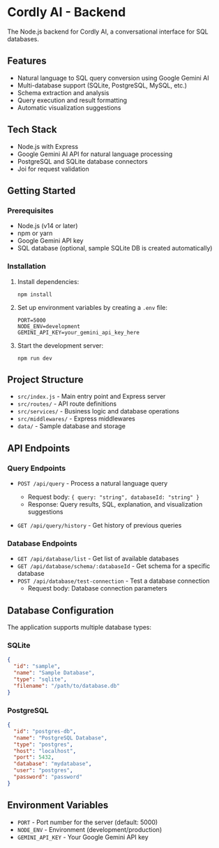 # Cordly AI - Backend

The Node.js backend for Cordly AI, a conversational interface for SQL databases.

## Features

- Natural language to SQL query conversion using Google Gemini AI
- Multi-database support (SQLite, PostgreSQL, MySQL, etc.)
- Schema extraction and analysis
- Query execution and result formatting
- Automatic visualization suggestions

## Tech Stack

- Node.js with Express
- Google Gemini AI API for natural language processing
- PostgreSQL and SQLite database connectors
- Joi for request validation

## Getting Started

### Prerequisites

- Node.js (v14 or later)
- npm or yarn
- Google Gemini API key
- SQL database (optional, sample SQLite DB is created automatically)

### Installation

1. Install dependencies:
   ```
   npm install
   ```

2. Set up environment variables by creating a `.env` file:
   ```
   PORT=5000
   NODE_ENV=development
   GEMINI_API_KEY=your_gemini_api_key_here
   ```

3. Start the development server:
   ```
   npm run dev
   ```

## Project Structure

- `src/index.js` - Main entry point and Express server
- `src/routes/` - API route definitions
- `src/services/` - Business logic and database operations
- `src/middlewares/` - Express middlewares
- `data/` - Sample database and storage

## API Endpoints

### Query Endpoints

- `POST /api/query` - Process a natural language query
  - Request body: `{ query: "string", databaseId: "string" }`
  - Response: Query results, SQL, explanation, and visualization suggestions

- `GET /api/query/history` - Get history of previous queries

### Database Endpoints

- `GET /api/database/list` - Get list of available databases
- `GET /api/database/schema/:databaseId` - Get schema for a specific database
- `POST /api/database/test-connection` - Test a database connection
  - Request body: Database connection parameters

## Database Configuration

The application supports multiple database types:

### SQLite

```json
{
  "id": "sample",
  "name": "Sample Database",
  "type": "sqlite",
  "filename": "/path/to/database.db"
}
```

### PostgreSQL

```json
{
  "id": "postgres-db",
  "name": "PostgreSQL Database",
  "type": "postgres",
  "host": "localhost",
  "port": 5432,
  "database": "mydatabase",
  "user": "postgres",
  "password": "password"
}
```

## Environment Variables

- `PORT` - Port number for the server (default: 5000)
- `NODE_ENV` - Environment (development/production)
- `GEMINI_API_KEY` - Your Google Gemini API key 